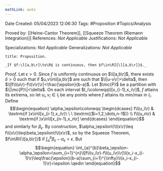 ```yaml
---
mathLink: auto
---
```


<div class="topSpace"></div>

Date Created: 05/04/2023 12:06:30
Tags: #Proposition #Topics/Analysis

Proved by: [[Heine-Cantor Theorem]], [[Squeeze Theorem (Riemann Integration)]]
References: _Not Applicable_
Justifications: _Not Applicable_

Specializations: _Not Applicable_
Generalizations: _Not Applicable_

``` ad-Proposition
title: Proposition.

_If $f:\l[a,b\r]\to\R$ is continuous, then $f\in\RI{\l[a,b\r]}$._

```

_Proof_. Let $\epsilon>0$. Since $f$ is uniformly continuous on $\l[a,b\r]$, there exists $\delta>0$ such that if $u,v\in\l[a,b\r]$ are such that $\l|u-v\r|>\delta$, then $\l|f\l(u\r)-f\l(v\r)\r|<\frac{\epsilon}{b-a}$. Let $\mc{P}$ be a partition with $\|\mc{P}\|<\delta$. On each interval $I_i\coloneqq\l[x_{i-1},x_i\r]$, $f$ attains its extrema, so let $u_i,v_i\in I_i$ be any points where $f$ attains its min/max in $I_i$. Define
$$\begin{equation}
    \alpha_\epsilon\coloneqq
    \begin{dcases}
        f\l(u_i\r) & \textrm{if }x\in\l[x_{i-1},x_i\r)\ \ \ \textrm{($i=1,2,\dots,n-1$)} \\
        f\l(u_n\r) & \textrm{if }x\in\l[x_{n-1},x_n\r]
    \end{dcases}
\end{equation}$$
and similarly for $\beta_\epsilon$. By construction, $\alpha_\epsilon\!\l(x\r)\leq f\l(x\r)\leq\beta_\epsilon\!\l(x\r)$, so by the Squeeze Theorem, $f\in\RI{\l[a,b\r]}$ if $\int_{a}^{b}\beta_\epsilon-\alpha_\epsilon<\epsilon$. But
$$\begin{equation}
    \int_{a}^{b}\beta_\epsilon-\alpha_\epsilon=\sum_{i=1}^{n}\l[f\l(v_i\r)-f\l(u_i\r)\r]\l(x_i-x_{i-1}\r)\leq\frac{\epsilon}{b-a}\sum_{i=1}^{\infty}\l(x_i-x_{i-1}\r)=\epsilon.\qedin
\end{equation}$$
